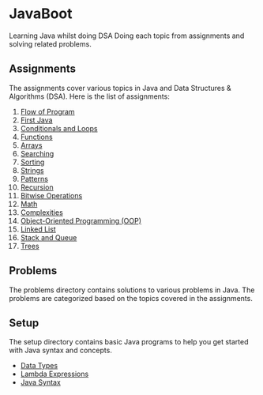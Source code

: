 # JavaBoot
Learning Java whilst doing DSA
Doing each topic from assignments and solving related problems.

## Assignments
The assignments cover various topics in Java and Data Structures & Algorithms (DSA). Here is the list of assignments:

1. [Flow of Program](assignments/01-flow-of-program.md)
2. [First Java](assignments/02-first-java.md)
3. [Conditionals and Loops](assignments/03-conditionals-loops.md)
4. [Functions](assignments/04-functions.md)
5. [Arrays](assignments/05-arrays.md)
6. [Searching](assignments/06-searching.md)
7. [Sorting](assignments/07-sorting.md)
8. [Strings](assignments/08-strings.md)
9. [Patterns](assignments/09-patterns.md)
10. [Recursion](assignments/10-recursion.md)
11. [Bitwise Operations](assignments/11-bitwise.md)
12. [Math](assignments/12-math.md)
13. [Complexities](assignments/13-complexities.md)
14. [Object-Oriented Programming (OOP)](assignments/14-oop.md)
15. [Linked List](assignments/15-linkedlist.md)
16. [Stack and Queue](assignments/16-stack-queue.md)
17. [Trees](assignments/17-trees.md)

## Problems
The problems directory contains solutions to various problems in Java. The problems are categorized based on the topics covered in the assignments.

## Setup
The setup directory contains basic Java programs to help you get started with Java syntax and concepts.

- [Data Types](setup/DataTypes.java)
- [Lambda Expressions](setup/Lambda.java)
- [Java Syntax](setup/Syntax.java)